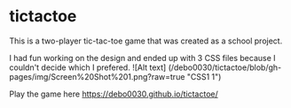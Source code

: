 # tictactoe

This is a two-player tic-tac-toe game that was created as a school project. 

I had fun working on the design and ended up with 3 CSS files because I couldn't decide which I prefered.
![Alt text] (/debo0030/tictactoe/blob/gh-pages/img/Screen%20Shot%201.png?raw=true "CSS1 1")

Play the game here https://debo0030.github.io/tictactoe/
